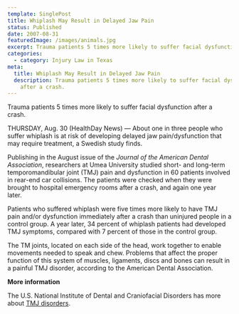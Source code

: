 ```yaml
---
template: SinglePost
title: Whiplash May Result in Delayed Jaw Pain
status: Published
date: 2007-08-31
featuredImage: /images/animals.jpg
excerpt: Trauma patients 5 times more likely to suffer facial dysfunction after a crash.
categories:
  - category: Injury Law in Texas
meta:
  title: Whiplash May Result in Delayed Jaw Pain
  description: Trauma patients 5 times more likely to suffer facial dysfunction
    after a crash.
---
```

<!--StartFragment-->

Trauma patients 5 times more likely to suffer facial dysfunction after a crash.

THURSDAY, Aug. 30 (HealthDay News) — About one in three people who suffer whiplash is at risk of developing delayed jaw pain/dysfunction that may require treatment, a Swedish study finds.

Publishing in the August issue of the *Journal of the American Dental Association*, researchers at Umea University studied short- and long-term temporomandibular joint (TMJ) pain and dysfunction in 60 patients involved in rear-end car collisions. The patients were checked when they were brought to hospital emergency rooms after a crash, and again one year later.

Patients who suffered whiplash were five times more likely to have TMJ pain and/or dysfunction immediately after a crash than uninjured people in a control group. A year later, 34 percent of whiplash patients had developed TMJ symptoms, compared with 7 percent of those in the control group.

The TM joints, located on each side of the head, work together to enable movements needed to speak and chew. Problems that affect the proper function of this system of muscles, ligaments, discs and bones can result in a painful TMJ disorder, according to the American Dental Association.

**More information**

The U.S. National Institute of Dental and Craniofacial Disorders has more about [TMJ disorders](http://www.nidcr.nih.gov/HealthInformation/DiseasesAndConditions/TMDTMJ/TmjDisorders.htm).

<!--EndFragment-->